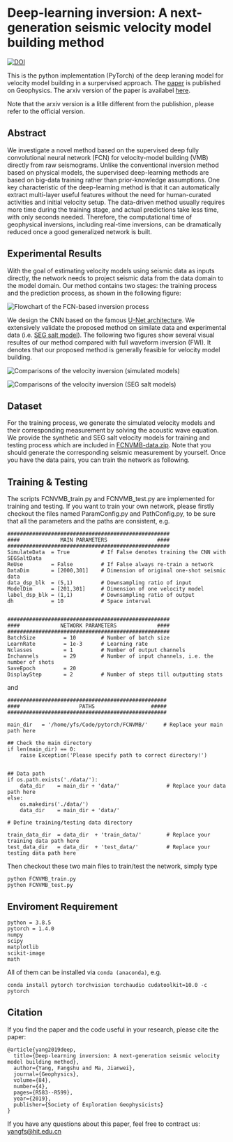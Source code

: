 # Deep-learning inversion: A next-generation seismic velocity model building method
<a href="https://zenodo.org/badge/latestdoi/204304907"><img src="https://zenodo.org/badge/204304907.svg" alt="DOI"></a>

This is the python implementation (PyTorch) of the deep leraning model for velocity model building in a surpervised approach. The [paper](https://library.seg.org/doi/10.1190/geo2018-0249.1) is  published on Geophysics. The arxiv version of the paper is availabel 
[here](https://arxiv.org/abs/1902.06267). 

Note that the arxiv version is a litlle different from the publishion, please refer to the official version.

## Abstract

We investigate a novel method based on the supervised deep fully convolutional neural network (FCN) for velocity-model building (VMB) directly from raw seismograms. Unlike the conventional inversion method based on physical models, the supervised deep-learning methods 
are based on big-data training rather than prior-knowledge assumptions. One key characteristic of the deep-learning method is that it 
can automatically extract multi-layer useful features without the need for human-curated activities and initial velocity setup. The 
data-driven method usually requires more time during the training stage, and actual predictions take less time, with only seconds 
needed. Therefore, the computational time of geophysical inversions, including real-time inversions, can be dramatically reduced once a good generalized network is built. 

## Experimental Results
With the goal of estimating velocity models using seismic data as inputs directly, the network needs to project seismic data from the data domain to the model domain. Our method contains two stages: the training process and the prediction process, as shown in the following figure:

![Flowchart of the FCN-based inversion process](/images/schematic.png)

We design the CNN based on the famous [U-Net architecture](https://link.springer.com/chapter/10.1007/978-3-319-24574-4_28). We extensively validate the proposed method on similate data and experimental data (i.e. [SEG salt model](https://wiki.seg.org/wiki/Open_data#SEG.2FEAGE_Salt_and_Overthrust_Models)). The following two figures show several visual resultes of our method compared with full waveform inversion (FWI). It denotes that our proposed method is generally feasible for velocity model building.

![Comparisons of the velocity inversion (simulated models)](/images/simulateresult.png)

![Comparisons of the velocity inversion (SEG salt models)](/images/SEGresult.png)

## Dataset

For the training process, we generate the simulated velocity models and their corresponding measurement by solving the acoustic wave equation. We provide the synthetic and SEG salt velocity models for training and testing process which are included in [FCNVMB-data.zip](https://github.com/YangFangShu/FCNVMB-Deep-learning-based-seismic-velocity-model-building). Note that you should generate the corresponding seismic measurement by yourself. Once you have the data pairs, you can train the network as following. 


## Training & Testing

The scripts FCNVMB_train.py and FCNVMB_test.py are implemented for training and testing. If you want to train your own network, please firstly checkout the files named ParamConfig.py and PathConfig.py, to be sure that all the parameters and the paths are consistent, e.g.
```
####################################################
####             MAIN PARAMETERS                ####
####################################################
SimulateData  = True          # If False denotes training the CNN with SEGSaltData
ReUse         = False         # If False always re-train a network 
DataDim       = [2000,301]    # Dimension of original one-shot seismic data
data_dsp_blk  = (5,1)         # Downsampling ratio of input
ModelDim      = [201,301]     # Dimension of one velocity model
label_dsp_blk = (1,1)         # Downsampling ratio of output
dh            = 10            # Space interval 


####################################################
####             NETWORK PARAMETERS             ####
####################################################   
BatchSize         = 10        # Number of batch size
LearnRate         = 1e-3      # Learning rate
Nclasses          = 1         # Number of output channels
Inchannels        = 29        # Number of input channels, i.e. the number of shots
SaveEpoch         = 20        
DisplayStep       = 2         # Number of steps till outputting stats
```
and
```
###################################################
####                   PATHS                  #####
###################################################
 
main_dir   = '/home/yfs/Code/pytorch/FCNVMB/'     # Replace your main path here

## Check the main directory
if len(main_dir) == 0:
    raise Exception('Please specify path to correct directory!')
    
    
## Data path
if os.path.exists('./data/'):
    data_dir    = main_dir + 'data/'               # Replace your data path here
else:
    os.makedirs('./data/')
    data_dir    = main_dir + 'data/'
    
# Define training/testing data directory

train_data_dir  = data_dir  + 'train_data/'        # Replace your training data path here
test_data_dir   = data_dir  + 'test_data/'         # Replace your testing data path here

```

Then checkout these two main files to train/test the network, simply type
```
python FCNVMB_train.py
python FCNVMB_test.py
```


## Enviroment Requirement

```
python = 3.8.5
pytorch = 1.4.0
numpy
scipy
matplotlib
scikit-image
math
```
All of them can be installed via ```conda (anaconda)```, e.g.
```
conda install pytorch torchvision torchaudio cudatoolkit=10.0 -c pytorch
```

## Citation

If you find the paper and the code useful in your research, please cite the paper:
```
@article{yang2019deep,
  title={Deep-learning inversion: A next-generation seismic velocity model building method},
  author={Yang, Fangshu and Ma, Jianwei},
  journal={Geophysics},
  volume={84},
  number={4},
  pages={R583--R599},
  year={2019},
  publisher={Society of Exploration Geophysicists}
}
```
If you have any questions about this paper, feel free to contract us: yangfs@hit.edu.cn

